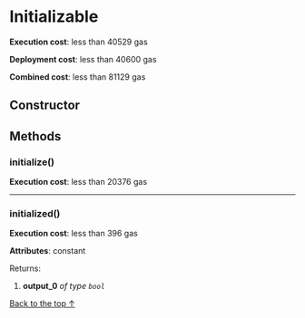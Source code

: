 # Initializable


**Execution cost**: less than 40529 gas

**Deployment cost**: less than 40600 gas

**Combined cost**: less than 81129 gas

## Constructor






## Methods
### initialize()


**Execution cost**: less than 20376 gas




--- 
### initialized()


**Execution cost**: less than 396 gas

**Attributes**: constant



Returns:


1. **output_0** *of type `bool`*

[Back to the top ↑](#initializable)
